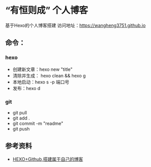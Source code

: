 # “有恒则成” 个人博客
基于Hexo的个人博客搭建 访问地址：https://wangheng3751.github.io

## 命令：

### hexo

- 创建新文章：hexo new "title"
- 清除并生成： hexo clean && hexo g
- 本地启动：hexo s -p 端口号
- 发布：hexo d

### git

- git pull
- git add .
- git commit -m "readme"
- git push 

## 参考资料

- [HEXO+Github,搭建属于自己的博客](https://www.jianshu.com/p/465830080ea9)
